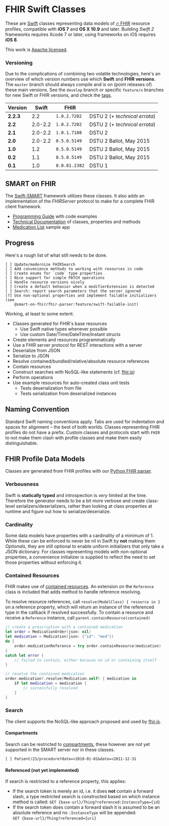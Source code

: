 FHIR Swift Classes
==================

These are [Swift](https://developer.apple.com/swift/) classes representing data models of [🔥 FHIR](http://www.hl7.org/fhir) resource profiles, compatible with **iOS 7** and **OS X 10.9** and later.
Building _Swift 2_ frameworks requires Xcode 7 or later, using frameworks on iOS requires **iOS 8**.

This work is [Apache licensed](LICENSE.txt).


### Versioning

Due to the complications of combining two volatile technologies, here's an overview of which version numbers use which **Swift** and **FHIR versions**.
The `master` branch should always compile and is on (point releases of) these main versions.
See the `develop` branch or specific `feature/x` branches for new Swift or FHIR versions, and check the [tags](https://github.com/smart-on-fhir/Swift-FHIR/releases).

 Version |   Swift   |      FHIR     | &nbsp;
---------|-----------|---------------|-----------------------------
**2.2.3**|       2.2 |  `1.0.2.7202` | DSTU 2 (_+ technical errata_)
 **2.2** |   2.0-2.2 |  `1.0.2.7202` | DSTU 2 (_+ technical errata_)
 **2.1** |   2.0-2.2 |  `1.0.1.7108` | DSTU 2
 **2.0** |   2.0-2.2 |  `0.5.0.5149` | DSTU 2 Ballot, May 2015
 **1.0** |       1.2 |  `0.5.0.5149` | DSTU 2 Ballot, May 2015
 **0.2** |       1.1 |  `0.5.0.5149` | DSTU 2 Ballot, May 2015
 **0.1** |       1.0 | `0.0.81.2382` | DSTU 1


SMART on FHIR
-------------

The [Swift-SMART](https://github.com/smart-on-fhir/Swift-SMART) framework utilizes these classes.
It also adds an implementation of the _FHIRServer_ protocol to make for a complete FHIR client framework.

- [Programming Guide](https://github.com/smart-on-fhir/Swift-SMART/wiki) with code examples
- [Technical Documentation](http://docs.smarthealthit.org/Swift-SMART/) of classes, properties and methods
- [Medication List](https://github.com/smart-on-fhir/SoF-MedList) sample app


Progress
--------

Here's a rough list of what still needs to be done.

```
[ ] Update/modernize FHIRSearch
[ ] Add convenience methods to working with resources in code
[ ] Create enums for `code` type properties
[ ] Nice support for simple PATCH operations
[ ] Handle resource versions nicely
[ ] Create a default behavior when a modifierExtension is detected
[ ] Search: report search parameters that the server ignored
[?] Use non-optional properties and implement failable initializers (see
    @smart-on-fhir/fhir-parser:feature/swift-failable-init)
```

Working, at least to some extent:

- Classes generated for FHIR's base resources
    + Use Swift native types whenever possible
    + Use custom Date/Time/DateTime/Instant structs
- Create elements and resources programmatically
- Use a FHIR server protocol for REST interactions with a server
- Deserialize from JSON
- Serialize to JSON
- Resolve contained/bundled/relative/absolute resource references
- Contain resources
- Construct searches with NoSQL-like statements (cf. [fhir.js](https://github.com/FHIR/fhir.js))
- Perform operations
- Use example resources for auto-created class unit tests
    + Tests deserialization from file
    + Tests serialization from deserialized instances


Naming Convention
-----------------

Standard Swift naming conventions apply.
Tabs are used for indentation and spaces for alignment – the best of both worlds.
Classes representing FHIR profiles do not have a prefix.
Custom classes and protocols start with `FHIR` to not make them clash with profile classes and make them easily distinguishable.


FHIR Profile Data Models
------------------------

Classes are generated from FHIR profiles with our [Python FHIR parser](https://github.com/smart-on-fhir/fhir-parser).

### Verbousness

Swift is **statically typed** and introspection is _very_ limited at the time.
Therefore the generator needs to be a bit more verbose and create class-level serializers/deserializers, rather than looking at class properties at runtime and figure out how to serialize/deserialize.

### Cardinality

Some data models have properties with a cardinality of a minimum of 1.
While these can be enforced to never be nil in Swift by **not** making them _Optionals_, they are still optional to enable uniform initializers that only take a JSON dictionary.
For classes representing models with non-optional properties, a convenience initializer is supplied to reflect the need to set those properties without enforcing it.

### Contained Resources

FHIR makes use of [contained resources](http://hl7.org/fhir/references.html#contained).
An extension on the `Reference` class is included that adds method to handle reference resolving.

To resolve resource references, call `resolve(ModelClass) { resource in }` on a reference property, which will return an instance of the referenced type in the callback if resolved successfully.
To contain a resource and receive a `Reference` instance, call `parent.containResource(contained)`

```swift
// create a prescription with a contained medication
let order = MedicationOrder(json: nil)
let medication = Medication(json: {"id": "med"})
do {
    order.medicationReference = try order.containResource(medication)
}
catch let error {
    // failed to contain, either because no id or containing itself
}

// resolve the contained medication
order.medication?.resolve(Medication.self) { medication in
	if let medication = medication {
		// successfully resolved
	}
}
```

### Search

The client supports the NoSQL-like approach proposed and used by [fhir.js](https://github.com/FHIR/fhir.js#search).

#### Compartments

Search can be restricted to [compartments](https://www.hl7.org/fhir/compartments.html), these however are not yet supported in the SMART server nor in these classes.

```
[ ] Patient/23/procedure?date=>2010-01-01&date=<2011-12-31
```

#### Referenced (not yet implemented)

If search is restricted to a reference property, this applies:

- If the search token is merely an id, i.e. it does **not** contain a forward slash, a type restricted search is constructed based on which instance method is called:
    `GET {base-url}/Thing?referenced:InstanceType={id}`
- If the search token does contain a forward slash it is assumed to be an absolute reference and no `:InstanceType` will be appended:  
    `GET {base-url}/Thing?referenced={uri}`

